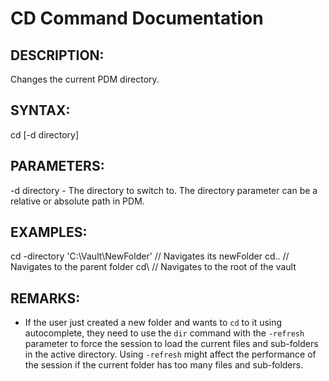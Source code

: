 # CD Command Documentation

## DESCRIPTION:
Changes the current PDM directory.

## SYNTAX:
cd [-d directory]

## PARAMETERS:
-d directory - The directory to switch to. The directory parameter can be a relative or absolute path in PDM.

## EXAMPLES:
cd -directory 'C:\Vault\NewFolder' // Navigates its newFolder
cd.. // Navigates to the parent folder
cd\ // Navigates to the root of the vault

## REMARKS:
- If the user just created a new folder and wants to `cd` to it using autocomplete, they need to use the `dir` command with the `-refresh` parameter to force the session to load the current files and sub-folders in the active directory. Using `-refresh` might affect the performance of the session if the current folder has too many files and sub-folders.
